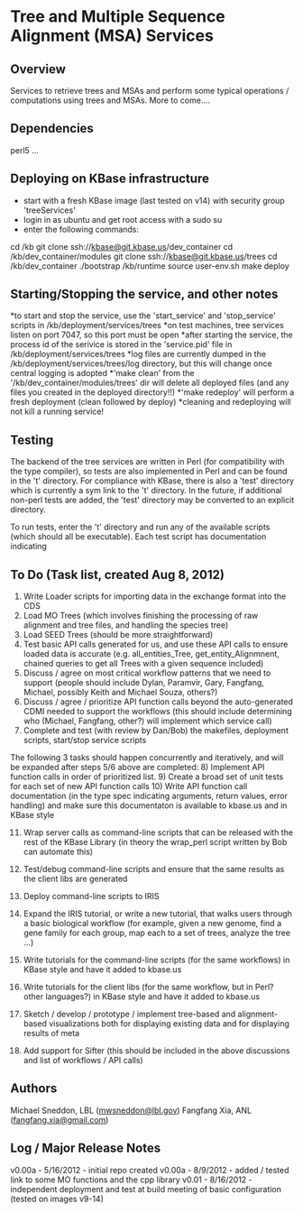 
Tree and Multiple Sequence Alignment (MSA) Services
=============================================

Overview
----------
Services to retrieve trees and MSAs and perform some typical operations / computations
using trees and MSAs.  More to come....

 

Dependencies
----------
perl5
...


Deploying on KBase infrastructure
----------
* start with a fresh KBase image (last tested on v14) with security group 'treeServices'
* login in as ubuntu and get root access with a sudo su
* enter the following commands:

cd /kb
git clone ssh://kbase@git.kbase.us/dev_container
cd /kb/dev_container/modules
git clone ssh://kbase@git.kbase.us/trees
cd /kb/dev_container
./bootstrap /kb/runtime
source user-env.sh
make deploy


Starting/Stopping the service, and other notes
---------------------------
*to start and stop the service, use the 'start_service' and 'stop_service' scripts in /kb/deployment/services/trees
*on test machines, tree services listen on port 7047, so this port must be open
*after starting the service, the process id of the serivice is stored in the 'service.pid' file in /kb/deployment/services/trees
*log files are currently dumped in the /kb/deployment/services/trees/log directory, but this will change once central logging is adopted
*'make clean' from the '/kb/dev_container/modules/trees' dir will delete all deployed files (and any files you created in the deployed directory!!)
*'make redeploy' will perform a fresh deployment (clean followed by deploy)
*cleaning and redeploying will not kill a running service!


Testing
----------
The backend of the tree services are written in Perl (for compatibility with the type compiler), so
tests are also implemented in Perl and can be found in the 't' directory.  For compliance with KBase,
there is also a 'test' directory which is currently a sym link to the 't' directory.  In the future,
if additional non-perl tests are added, the 'test' directory may be converted to an explicit directory.

To run tests, enter the 't' directory and run any of the available scripts (which should all be executable).
Each test script has documentation indicating 


To Do (Task list, created Aug 8, 2012)
----------
1) Write Loader scripts for importing data in the exchange format into the CDS
2) Load MO Trees (which involves finishing the processing of raw alignment and tree files, and handling the species tree)
3) Load SEED Trees (should be more straightforward)
4) Test basic API calls generated for us, and use these API calls to ensure loaded data is accurate
    (e.g. all_entities_Tree, get_entity_Alignmnent, chained queries to get all Trees with a given sequence included)
5) Discuss / agree on most critical workflow patterns that we need to support
    (people should include Dylan, Paramvir, Gary, Fangfang, Michael, possibly Keith and Michael Souza, others?)
6) Discuss / agree / prioritize API function calls beyond the auto-generated CDMI needed to support the workflows
    (this should include determining who (Michael, Fangfang, other?) will implement which service call)
7) Complete and test (with review by Dan/Bob) the makefiles, deployment scripts, start/stop service scripts

The following 3 tasks should happen concurrently and iteratively, and will be expanded after steps 5/6 above are completed:
8) Implement API function calls in order of prioritized list.
9) Create a broad set of unit tests for each set of new API function calls
10) Write API function call documentation (in the type spec indicating arguments, return values, error handling) and make sure
    this documentaton is available to kbase.us and in KBase style

11) Wrap server calls as command-line scripts that can be released with the rest of the KBase Library
    (in theory the wrap_perl script written by Bob can automate this)
12) Test/debug command-line scripts and ensure that the same results as the client libs are generated
13) Deploy command-line scripts to IRIS

14) Expand the IRIS tutorial, or write a new tutorial, that walks users through a basic biological workflow
     (for example, given a new genome, find a gene family for each group, map each to a set of trees, analyze the tree ...)
15) Write tutorials for the command-line scripts (for the same workflows) in KBase style and have it added to kbase.us
16) Write tutorials for the client libs (for the same workflow, but in Perl? other languages?) in KBase style and have it added to kbase.us

17) Sketch / develop / prototype / implement tree-based and alignment-based visualizations both for displaying existing data
    and for displaying results of meta
    
18) Add support for Sifter (this should be included in the above discussions and list of workflows / API calls)




Authors
---------
Michael Sneddon, LBL (mwsneddon@lbl.gov)
Fangfang Xia, ANL (fangfang.xia@gmail.com)


Log / Major Release Notes
---------
v0.00a - 5/16/2012 - initial repo created
v0.00a - 8/9/2012 - added / tested link to some MO functions and the cpp library
v0.01  - 8/16/2012 - independent deployment and test at build meeting of basic configuration (tested on images v9-14)
